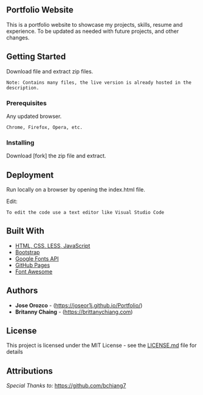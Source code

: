 ## Portfolio Website

This is a portfolio website to showcase my projects, skills, resume and experience. To be updated as needed with future projects, and other changes.

## Getting Started

Download file and extract zip files.

```
Note: Contains many files, the live version is already hosted in the description.
```

### Prerequisites

Any updated browser.

```
Chrome, Firefox, Opera, etc.
```

### Installing

Download [fork] the zip file and extract. 

## Deployment

Run locally on a browser by opening the index.html file.

Edit:

```
To edit the code use a text editor like Visual Studio Code
```

## Built With

* [HTML, CSS, LESS, JavaScript](https://developer.mozilla.org/en-US/docs/Web/HTML)
* [Bootstrap](https://getbootstrap.com/) 
* [Google Fonts API](https://developers.google.com/fonts)
* [GitHub Pages](https://pages.github.com/)
* [Font Awesome](https://fontawesome.com/)

## Authors

* **Jose Orozco** - (https://joseor1j.github.io/Portfolio/)
* **Britanny Chaing** - (https://brittanychiang.com)

## License

This project is licensed under the MIT License - see the [LICENSE.md](LICENSE.md) file for details

## Attributions
*Special Thanks to:* https://github.com/bchiang7

